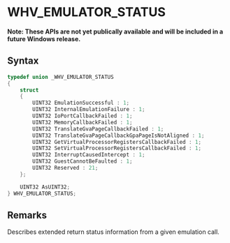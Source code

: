 # WHV_EMULATOR_STATUS
**Note: These APIs are not yet publically available and will be included in a future Windows release.**

## Syntax

```c
typedef union _WHV_EMULATOR_STATUS
{
    struct
    {
        UINT32 EmulationSuccessful : 1;
        UINT32 InternalEmulationFailure : 1;
        UINT32 IoPortCallbackFailed : 1;
        UINT32 MemoryCallbackFailed : 1;
        UINT32 TranslateGvaPageCallbackFailed : 1;
        UINT32 TranslateGvaPageCallbackGpaPageIsNotAligned : 1;
        UINT32 GetVirtualProcessorRegistersCallbackFailed : 1;
        UINT32 SetVirtualProcessorRegistersCallbackFailed : 1;
        UINT32 InterruptCausedIntercept : 1;
        UINT32 GuestCannotBeFaulted : 1;
        UINT32 Reserved : 21;
    };

    UINT32 AsUINT32;
} WHV_EMULATOR_STATUS;
```
## Remarks
Describes extended return status information from a given emulation call.
